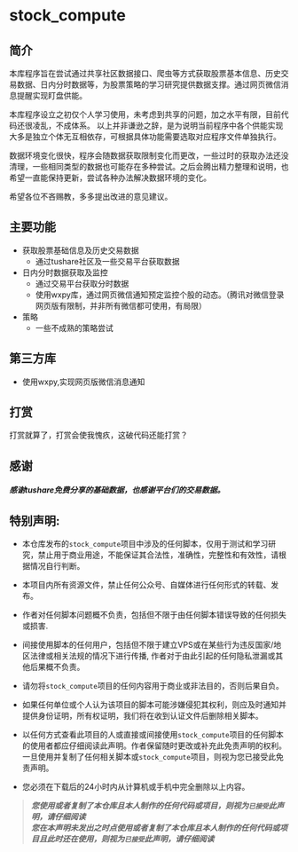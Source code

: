 # stock_compute



## 简介
本库程序旨在尝试通过共享社区数据接口、爬虫等方式获取股票基本信息、历史交易数据、日内分时数据等，为股票策略的学习研究提供数据支撑。通过网页微信消息提醒实现盯盘供能。

本库程序设立之初仅个人学习使用，未考虑到共享的问题，加之水平有限，目前代码还很凌乱，不成体系。
以上并非谦逊之辞，是为说明当前程序中各个供能实现大多是独立个体无互相依存，可根据具体功能需要选取对应程序文件单独执行。

数据环境变化很快，程序会随数据获取限制变化而更改，一些过时的获取办法还没清理，一些相同类型的数据也可能存在多种尝试。之后会腾出精力整理和说明，也希望一直能保持更新，尝试各种办法解决数据环境的变化。

希望各位不吝赐教，多多提出改进的意见建议。
## 主要功能

- 获取股票基础信息及历史交易数据
  - 通过tushare社区及一些交易平台获取数据
- 日内分时数据获取及监控
  - 通过交易平台获取分时数据
  - 使用wxpy库，通过网页微信通知预定监控个股的动态。（腾讯对微信登录网页版有限制，并非所有微信都可使用，有局限）
- 策略
  - 一些不成熟的策略尝试

## 第三方库
- 使用wxpy,实现网页版微信消息通知

## 打赏
打赏就算了，打赏会使我愧疚，这破代码还能打赏？

## 感谢
##### 感谢tushare免费分享的基础数据，也感谢平台们的交易数据。

## 特别声明:

* 本仓库发布的`stock_compute`项目中涉及的任何脚本，仅用于测试和学习研究，禁止用于商业用途，不能保证其合法性，准确性，完整性和有效性，请根据情况自行判断。

* 本项目内所有资源文件，禁止任何公众号、自媒体进行任何形式的转载、发布。

* 作者对任何脚本问题概不负责，包括但不限于由任何脚本错误导致的任何损失或损害.

* 间接使用脚本的任何用户，包括但不限于建立VPS或在某些行为违反国家/地区法律或相关法规的情况下进行传播, 作者对于由此引起的任何隐私泄漏或其他后果概不负责。

* 请勿将`stock_compute`项目的任何内容用于商业或非法目的，否则后果自负。

* 如果任何单位或个人认为该项目的脚本可能涉嫌侵犯其权利，则应及时通知并提供身份证明，所有权证明，我们将在收到认证文件后删除相关脚本。

* 以任何方式查看此项目的人或直接或间接使用`stock_compute`项目的任何脚本的使用者都应仔细阅读此声明。作者保留随时更改或补充此免责声明的权利。一旦使用并复制了任何相关脚本或`stock_compute`项目，则视为您已接受此免责声明。
  
* 您必须在下载后的24小时内从计算机或手机中完全删除以上内容。  
  

> ***您使用或者复制了本仓库且本人制作的任何代码或项目，则视为`已接受`此声明，请仔细阅读***  
> ***您在本声明未发出之时点使用或者复制了本仓库且本人制作的任何代码或项目且此时还在使用，则视为`已接受`此声明，请仔细阅读***
